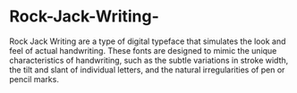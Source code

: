 # Rock-Jack-Writing-
Rock Jack Writing are a type of digital typeface that simulates the look and feel of actual handwriting. These fonts are designed to mimic the unique characteristics of handwriting, such as the subtle variations in stroke width, the tilt and slant of individual letters, and the natural irregularities of pen or pencil marks.
